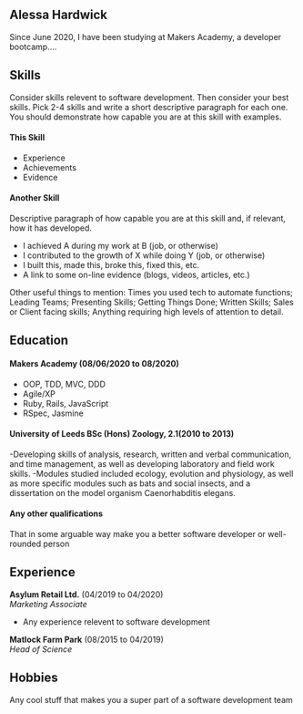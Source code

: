 ## Alessa Hardwick

Since June 2020, I have been studying at Makers Academy, a developer bootcamp.... 

## Skills

Consider skills relevent to software development. Then consider your best skills. Pick 2-4 skills and write a short descriptive paragraph for each one. You should demonstrate how capable you are at this skill with examples.

#### This Skill

- Experience
- Achievements
- Evidence

#### Another Skill

Descriptive paragraph of how capable you are at this skill and, if relevant, how it has developed.

- I achieved A during my work at B (job, or otherwise)
- I contributed to the growth of X while doing Y (job, or otherwise)
- I built this, made this, broke this, fixed this, etc.
- A link to some on-line evidence (blogs, videos, articles, etc.)

Other useful things to mention:
Times you used tech to automate functions;
Leading Teams;
Presenting Skills;
Getting Things Done;
Written Skills;
Sales or Client facing skills;
Anything requiring high levels of attention to detail.

## Education

#### Makers Academy (08/06/2020 to 08/2020)

- OOP, TDD, MVC, DDD
- Agile/XP
- Ruby, Rails, JavaScript
- RSpec, Jasmine

#### University of Leeds BSc (Hons) Zoology, 2.1(2010 to 2013)
-Developing skills of analysis, research, written and verbal communication, and time management, as well as developing laboratory and field work skills. 
-Modules studied included ecology, evolution and physiology, as well as more specific modules such as bats and social insects, and a dissertation on the model organism Caenorhabditis elegans.

#### Any other qualifications

That in some arguable way make you a better software developer or well-rounded person

## Experience

**Asylum Retail Ltd.** (04/2019 to 04/2020)    
*Marketing Associate*  
- Any experience relevent to software development

**Matlock Farm Park** (08/2015 to 04/2019)   
*Head of Science*  

## Hobbies

Any cool stuff that makes you a super part of a software development team
